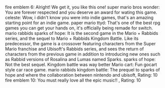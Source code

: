 fire emblem 6: Alright! We get it, you like this one!
super mario bros wonder: You are forever respected and you deserve an award for wating this game.
celeste: Wow, i didn't know you were into indie games, that's an amazing starting point for an indie game.
paper mario ttyd: That's one of the best rpg games you can get your hands on, it's officially being remade for switch. 
mario rabbids sparks of hope: It is the second game in the Mario + Rabbids series, and the sequel to Mario + Rabbids Kingdom Battle. Like its predecessor, the game is a crossover featuring characters from the Super Mario franchise and Ubisoft's Rabbids series, and sees the return of characters from the previous game in addition to introducing new ones such as Rabbid versions of Rosalina and Lumas named Sparks.
sparks of hope: Not the best sequel. Kingdom battle was way better
Mario cart: Fun gocart style car race game.
mario rabbids kingdom battle: The prequel to sparks of hope and where the collaboration between nintendo and ubisoft, Rating: 10
fire emblem 10: You must really love all the epic music!! , Rating: 10
